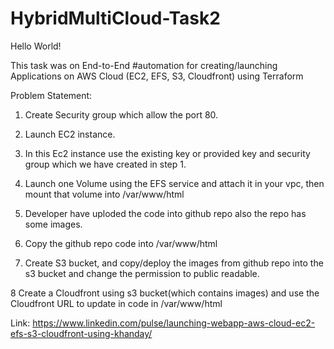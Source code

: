 # HybridMultiCloud-Task2

Hello World!

This task was on End-to-End #automation for creating/launching Applications on AWS Cloud (EC2, EFS, S3, Cloudfront) using Terraform

Problem Statement:
1. Create Security group which allow the port 80.

2. Launch EC2 instance.

3. In this Ec2 instance use the existing key or provided key and security group which we have created in step 1.

4. Launch one Volume using the EFS service and attach it in your vpc, then mount that volume into /var/www/html

5. Developer have uploded the code into github repo also the repo has some images.

6. Copy the github repo code into /var/www/html

7. Create S3 bucket, and copy/deploy the images from github repo into the s3 bucket and change the permission to public readable.

8 Create a Cloudfront using s3 bucket(which contains images) and use the Cloudfront URL to update in code in /var/www/html

Link: https://www.linkedin.com/pulse/launching-webapp-aws-cloud-ec2-efs-s3-cloudfront-using-khanday/
